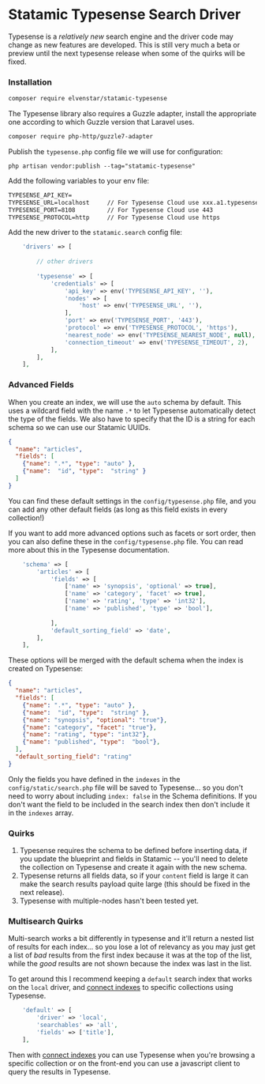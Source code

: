 # Statamic Typesense Search Driver

Typesense is a *relatively new* search engine and the driver code may change as new features are developed. This is still very much a beta or preview until the next typesense release when some of the quirks will be fixed.

### Installation

```bash
composer require elvenstar/statamic-typesense
```

The Typesense library also requires a Guzzle adapter, install the appropriate one according to which Guzzle version that Laravel uses. 

```bash
composer require php-http/guzzle7-adapter
```

Publish the `typesense.php` config file we will use for configuration:

```
php artisan vendor:publish --tag="statamic-typesense"
```

Add the following variables to your env file:

```txt
TYPESENSE_API_KEY=
TYPESENSE_URL=localhost     // For Typesense Cloud use xxx.a1.typesense.net
TYPESENSE_PORT=8108         // For Typesense Cloud use 443
TYPESENSE_PROTOCOL=http     // For Typesense Cloud use https
```

Add the new driver to the `statamic.search` config file:

```php
    'drivers' => [
        
        // other drivers
        
        'typesense' => [
            'credentials' => [
                'api_key' => env('TYPESENSE_API_KEY', ''),
                'nodes' => [
                    'host' => env('TYPESENSE_URL', ''),
                ],
                'port' => env('TYPESENSE_PORT', '443'),
                'protocol' => env('TYPESENSE_PROTOCOL', 'https'),
                'nearest_node' => env('TYPESENSE_NEAREST_NODE', null),
                'connection_timeout' => env('TYPESENSE_TIMEOUT', 2),
            ],
        ],
    ],
```

### Advanced Fields

When you create an index, we will use the `auto` schema by default. This uses a wildcard field with the name `.*` to let Typesense automatically detect the type of the fields. We also have to specify that the ID is a string for each schema so we can use our Statamic UUIDs.

```json
{
  "name": "articles",  
  "fields": [
    {"name": ".*", "type": "auto" },
    {"name":  "id", "type":  "string" }
  ]
}
```

You can find these default settings in the `config/typesense.php` file, and you can add any other default fields (as long as this field exists in every collection!)

If you want to add more advanced options such as facets or sort order, then you can also define these in the `config/typesense.php` file. You can read more about this in the Typesense documentation.

```php
    'schema' => [
        'articles' => [
            'fields' => [
                ['name' => 'synopsis', 'optional' => true],
                ['name' => 'category', 'facet' => true],
                ['name' => 'rating', 'type' => 'int32'],
                ['name' => 'published', 'type' => 'bool'],
                
            ],
            'default_sorting_field' => 'date',
        ],
    ],
```

These options will be merged with the default schema when the index is created on Typesense:

```json
{
  "name": "articles",
  "fields": [
    {"name": ".*", "type": "auto" },
    {"name":  "id", "type":  "string" },
    {"name": "synopsis", "optional": "true"},
    {"name": "category", "facet": "true"},
    {"name": "rating", "type": "int32"},
    {"name": "published", "type":  "bool"},
  ],
  "default_sorting_field": "rating"
}
```

Only the fields you have defined in the `indexes` in the `config/static/search.php` file will be saved to Typesense... so you don't need to worry about including `index: false` in the Schema definitions. If you don't want the field to be included in the search index then don't include it in the `indexes` array.


### Quirks

1. Typesense requires the schema to be defined before inserting data, if you update the blueprint and fields in Statamic -- you'll need to delete the collection on Typesense and create it again with the new schema.
2. Typesense returns all fields data, so if your `content` field is large it can make the search results payload quite large (this should be fixed in the next release).
3. Typesense with multiple-nodes hasn't been tested yet.


### Multisearch Quirks
Multi-search works a bit differently in typesense and it'll return a nested list of results for each index... so you lose a lot of relevancy as you may just get a list of *bad* results from the first index because it was at the top of the list, while the *good* results are not shown because the index was last in the list.

To get around this I recommend keeping a `default` search index that works on the `local` driver, and [connect indexes](https://statamic.dev/search#connecting-indexes) to specific collections using Typesense. 

```php
    'default' => [
        'driver' => 'local',
        'searchables' => 'all',
        'fields' => ['title'],
    ],
```

Then with [connect indexes](https://statamic.dev/search#connecting-indexes) you can use Typesense when you're browsing a specific collection or on the front-end you can use a javascript client to query the results in Typesense.
